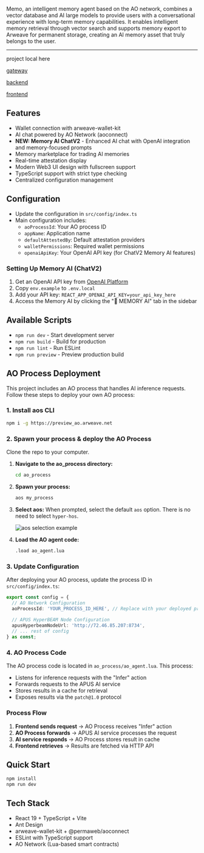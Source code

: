 Memo, an intelligent memory agent based on the AO network, combines a vector database and AI large models to provide users with a conversational experience with long-term memory capabilities. It enables intelligent memory retrieval through vector search and supports memory export to Arweave for permanent storage, creating an AI memory asset that truly belongs to the user.

---

project local here

[gateway](https://github.com/hi-Ernest/ao-memory/tree/main/gateway)

[backend](https://github.com/hi-Ernest/ao-memory/tree/main/ao_process)

[frontend](https://github.com/hi-Ernest/ao-memory/tree/main/src)


## Features
- Wallet connection with arweave-wallet-kit
- AI chat powered by AO Network (aoconnect)
- **NEW: Memory AI ChatV2** - Enhanced AI chat with OpenAI integration and memory-focused prompts
- Memory marketplace for trading AI memories
- Real-time attestation display
- Modern Web3 UI design with fullscreen support
- TypeScript support with strict type checking
- Centralized configuration management

## Configuration
- Update the configuration in `src/config/index.ts`
- Main configuration includes:
  - `aoProcessId`: Your AO process ID
  - `appName`: Application name
  - `defaultAttestedBy`: Default attestation providers
  - `walletPermissions`: Required wallet permissions
  - `openaiApiKey`: Your OpenAI API key (for ChatV2 Memory AI features)

### Setting Up Memory AI (ChatV2)
1. Get an OpenAI API key from [OpenAI Platform](https://platform.openai.com/account/api-keys)
2. Copy `env.example` to `.env.local`
3. Add your API key: `REACT_APP_OPENAI_API_KEY=your_api_key_here`
4. Access the Memory AI by clicking the "🧠 MEMORY AI" tab in the sidebar

## Available Scripts
- `npm run dev` - Start development server
- `npm run build` - Build for production
- `npm run lint` - Run ESLint
- `npm run preview` - Preview production build

## AO Process Deployment

This project includes an AO process that handles AI inference requests. Follow these steps to deploy your own AO process:

### 1. Install aos CLI

```bash
npm i -g https://preview_ao.arweave.net
```

### 2. Spawn your process & deploy the AO Process
 Clone the repo to your computer.
1. **Navigate to the ao_process directory:**
   ```bash
   cd ao_process
   ```

2. **Spawn your process:**
   ```bash
   aos my_process
   ```
3. **Select aos:**
   When prompted, select the default `aos` option. There is no need to select `hyper-hos`.

   ![aos selection example](./aos_selection.png)

4. **Load the AO agent code:**
   ```bash
   .load ao_agent.lua
   ```

### 3. Update Configuration

After deploying your AO process, update the process ID in `src/config/index.ts`:

```typescript
export const config = {
  // AO Network Configuration
  aoProcessId: 'YOUR_PROCESS_ID_HERE', // Replace with your deployed process ID
  
  // APUS HyperBEAM Node Configuration
  apusHyperbeamNodeUrl: 'http://72.46.85.207:8734',
  // ... rest of config
} as const;
```

### 4. AO Process Code

The AO process code is located in `ao_process/ao_agent.lua`. This process:

- Listens for inference requests with the "Infer" action
- Forwards requests to the APUS AI service
- Stores results in a cache for retrieval
- Exposes results via the `patch@1.0` protocol

### Process Flow

1. **Frontend sends request** → AO Process receives "Infer" action
2. **AO Process forwards** → APUS AI service processes the request
3. **AI service responds** → AO Process stores result in cache
4. **Frontend retrieves** → Results are fetched via HTTP API

## Quick Start
```bash
npm install
npm run dev
```

## Tech Stack
- React 19 + TypeScript + Vite
- Ant Design
- arweave-wallet-kit + @permaweb/aoconnect
- ESLint with TypeScript support
- AO Network (Lua-based smart contracts)